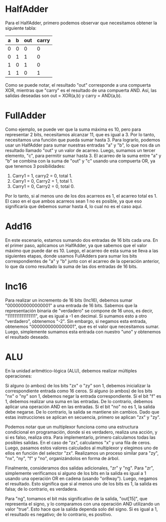 # HalfAdder

Para el HalfAdder, primero podemos observar que necesitamos obtener la siguiente tabla:

| a | b | out | carry |
|---|---|-----|-------|
| 0 | 0 |  0  |   0   |
| 0 | 1 |  1  |   0   |
| 1 | 0 |  1  |   0   |
| 1 | 1 |  0  |   1   |

Como se puede notar, el resultado "out" corresponde a una compuerta XOR, mientras que "carry" es el resultado de una compuerta AND. Así, las salidas deseadas son out = XOR(a,b) y carry = AND(a,b).

# FullAdder

Como ejemplo, se puede ver que la suma máxima es 10, pero para representar 2 bits, necesitamos alcanzar 11, que es igual a 3. Por lo tanto, necesitamos una función que pueda sumar hasta 3. Para lograrlo, podemos usar un HalfAdder para sumar nuestras entradas "a" y "b", lo que nos da un resultado llamado "out" y un valor de acarreo. Luego, sumamos un tercer elemento, "c", para permitir sumar hasta 3. El acarreo de la suma entre "a" y "b" se combina con la suma de "out" y "c" usando una compuerta OR, ya que tenemos 3 posibilidades:

1. Carry1 = 1, carry2 = 0, total 1.
2. Carry1 = 0, Carry2 = 1, total 1.
3. Carry1 = 0, Carry2 = 0, total 0.

Por lo tanto, si al menos uno de los dos acarreos es 1, el acarreo total es 1. El caso en el que ambos acarreos sean 1 no es posible, ya que eso significaría que debemos sumar hasta 4, lo cual no es el caso aquí.

# Add16

En este escenario, estamos sumando dos entradas de 16 bits cada una. En el primer paso, aplicamos un HalfAdder, ya que sabemos que el valor máximo que puede dar es 10. Luego, el acarreo de esta suma se lleva a las siguientes etapas, donde usamos FullAdders para sumar los bits correspondientes de "a" y "b" junto con el acarreo de la operación anterior, lo que da como resultado la suma de las dos entradas de 16 bits.

# Inc16

Para realizar un incremento de 16 bits (Inc16), debemos sumar "0000000000000001" a una entrada de 16 bits. Sabemos que la representación binaria de "verdadero" se compone de 16 unos, es decir, "1111111111111111", que es igual a -1 en decimal. Si sumamos esto a otro "verdadero", obtenemos "-2". Sin embargo, si negamos esta entrada, obtenemos "0000000000000001", que es el valor que necesitamos sumar. Luego, simplemente sumamos esta entrada con nuestro "uno" y obtenemos el resultado deseado.

# ALU

En la unidad aritmético-lógica (ALU), debemos realizar múltiples operaciones:

Si alguno (o ambos) de los bits "zx" o "zy" son 1, debemos inicializar la correspondiente entrada como 16 ceros.
Si alguno (o ambos) de los bits "nx" o "ny" son 1, debemos negar la entrada correspondiente.
Si el bit "f" es 1, debemos realizar una suma en las entradas. De lo contrario, debemos aplicar una operación AND en las entradas.
Si el bit "no" no es 1, la salida debe negarse. De lo contrario, la salida se mantiene sin cambios.
Dado que estas instrucciones se aplican en secuencia, primero se aplican "zx" y "zy".

Podemos notar que un multiplexor funciona como una estructura condicional en programación, donde si es verdadero, realiza una acción, y si es falso, realiza otra. Para implementarlo, primero calculamos todas las posibles salidas. En el caso de "zx", calculamos "x" y una fila de ceros. Luego, pasamos estos valores calculados al multiplexor y elegimos uno de ellos en función del selector "zx". Realizamos un proceso similar para "zy", "nx", "ny", "f" y "no", organizándolos en forma de árbol.

Finalmente, consideramos dos salidas adicionales, "zr" y "ng". Para "zr", simplemente verificamos si alguno de los bits en la salida es igual a 1 usando una operación OR en cadena (usando "or8way"). Luego, negamos el resultado. Esto significa que si al menos uno de los bits es 1, la salida es falsa; de lo contrario, es verdadera.

Para "ng", tomamos el bit más significativo de la salida, "out[15]", que representa el signo, y lo comparamos con una operación AND utilizando un valor "true". Esto hace que la salida dependa solo del signo. Si es igual a 1, el resultado es negativo; de lo contrario, es positivo.

